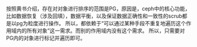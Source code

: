 按照黄书介绍，存在对对象进行排序的范围是PG，原因是，ceph中的核心功能，
比如数据恢复（涉及回填），数据平衡，以及保证数据正确性和一致性的scrub都是以pg为粒度进行操作。
所以，都依赖于“可以通过某种手段不重复地遍历这个作用域内的所有对象”这一需求。而别的作用域内没有这个需求。
所以，只需要对PG内的对象进行标记并遍历即可。

